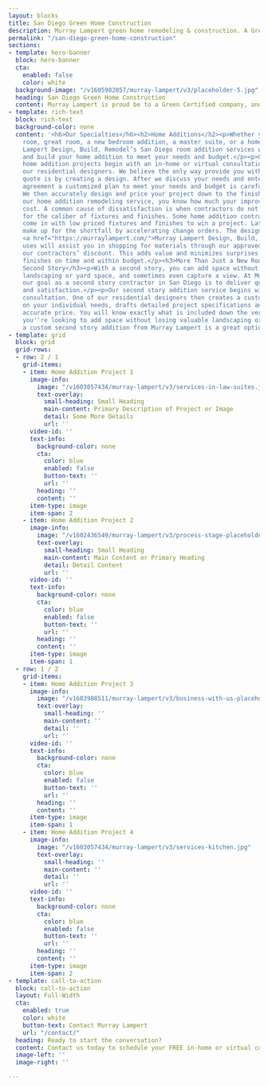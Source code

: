 ```yaml
---
layout: blocks
title: San Diego Green Home Construction
description: Murray Lampert green home remodeling & construction. A Green Certified home building contractor. Learn more about our environmentally friendly practices.
permalink: "/san-diego-green-home-construction"
sections:
- template: hero-banner
  block: hero-banner
  cta:
    enabled: false
    color: white
  background-image: "/v1605982057/murray-lampert/v3/placeholder-5.jpg"
  heading: San Diego Green Home Construction
  content: Murray Lampert is proud be to a Green Certified company, and a leading eco-friendly home remodeling contractor in San Diego.
- template: rich-text
  block: rich-text
  background-color: none
  content: '<h6>Our Specialties</h6><h2>Home Additions</h2><p>Whether you need a family
    room, great room, a new bedroom addition, a master suite, or a home office, Murray
    Lampert Design, Build, Remodel’s San Diego room addition services will design
    and build your home addition to meet your needs and budget.</p><p>Our San Diego
    home addition projects begin with an in-home or virtual consultation by one of
    our residential designers. We believe the only way provide you with an accurate
    quote is by creating a design. After we discuss your needs and enter into a design
    agreement a customized plan to meet your needs and budget is carefully created.
    We then accurately design and price your project down to the finish details.<br><br>With
    our home addition remodeling service, you know how much your improvements will
    cost. A common cause of dissatisfaction is when contractors do not properly budget
    for the caliber of fixtures and finishes. Some home addition contractors intentionally
    come in with low priced fixtures and finishes to win a project. Later on they
    make up for the shortfall by accelerating change orders. The design/build process
    <a href="https://murraylampert.com/">Murray Lampert Design, Build, Remodel</a>
    uses will assist you in shopping for materials through our approved vendors with
    our contractors’ discount. This adds value and minimizes surprises so your project
    finishes on time and within budget.</p><h3>More Than Just a New Room: Adding a
    Second Story</h3><p>With a second story, you can add space without losing valuable
    landscaping or yard space, and sometimes even capture a view. At Murray Lampert,
    our goal as a second story contractor in San Diego is to deliver quality, value,
    and satisfaction.</p><p>Our second story addition service begins with an in-home
    consultation. One of our residential designers then creates a custom plan based
    on your individual needs, drafts detailed project specifications and quotes an
    accurate price. You will know exactly what is included down the very last detail.<br><br>If
    you''re looking to add space without losing valuable landscaping or yard area,
    a custom second story addition from Murray Lampert is a great option to explore.</p>'
- template: grid
  block: grid
  grid-rows:
  - row: 2 / 1
    grid-items:
    - item: Home Addition Project 1
      image-info:
        image: "/v1603057434/murray-lampert/v3/services-in-law-suites.jpg"
        text-overlay:
          small-heading: Small Heading
          main-content: Primary Description of Project or Image
          detail: Some More Details
          url: ''
      video-id: ''
      text-info:
        background-color: none
        cta:
          color: blue
          enabled: false
          button-text: ''
          url: ''
        heading: ''
        content: ''
      item-type: image
      item-span: 2
    - item: Home Addition Project 2
      image-info:
        image: "/v1602436549/murray-lampert/v3/process-stage-placeholder-1.jpg"
        text-overlay:
          small-heading: Small Heading
          main-content: Main Content or Primary Heading
          detail: Detail Content
          url: ''
      video-id: ''
      text-info:
        background-color: none
        cta:
          color: blue
          enabled: false
          button-text: ''
          url: ''
        heading: ''
        content: ''
      item-type: image
      item-span: 1
  - row: 1 / 2
    grid-items:
    - item: Home Addition Project 3
      image-info:
        image: "/v1603988511/murray-lampert/v3/business-with-us-placeholder.jpg"
        text-overlay:
          small-heading: ''
          main-content: ''
          detail: ''
          url: ''
      video-id: ''
      text-info:
        background-color: none
        cta:
          color: blue
          enabled: false
          button-text: ''
          url: ''
        heading: ''
        content: ''
      item-type: image
      item-span: 1
    - item: Home Addition Project 4
      image-info:
        image: "/v1603057434/murray-lampert/v3/services-kitchen.jpg"
        text-overlay:
          small-heading: ''
          main-content: ''
          detail: ''
          url: ''
      video-id: ''
      text-info:
        background-color: none
        cta:
          color: blue
          enabled: false
          button-text: ''
          url: ''
        heading: ''
        content: ''
      item-type: image
      item-span: 2
- template: call-to-action
  block: call-to-action
  layout: Full-Width
  cta:
    enabled: true
    color: white
    button-text: Contact Murray Lampert
    url: "/contact/"
  heading: Ready to start the conversation?
  content: Contact us today to schedule your FREE in-home or virtual consultation.
  image-left: ''
  image-right: ''

---
```

